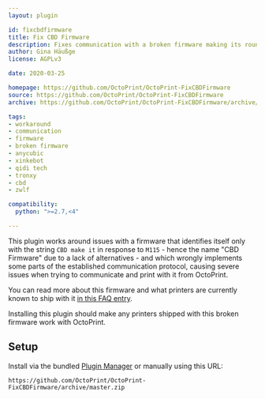 ```yaml
---
layout: plugin

id: fixcbdfirmware
title: Fix CBD Firmware
description: Fixes communication with a broken firmware making its rounds that identifies as "CBD make it"
author: Gina Häußge
license: AGPLv3

date: 2020-03-25

homepage: https://github.com/OctoPrint/OctoPrint-FixCBDFirmware
source: https://github.com/OctoPrint/OctoPrint-FixCBDFirmware
archive: https://github.com/OctoPrint/OctoPrint-FixCBDFirmware/archive/master.zip

tags:
- workaround
- communication
- firmware
- broken firmware
- anycubic
- xinkebot
- qidi tech
- tronxy
- cbd
- zwlf

compatibility:
  python: ">=2.7,<4"

---
```


This plugin works around issues with a firmware that identifies itself only with the string `CBD make it` in response
to `M115` - hence the name "CBD Firmware" due to a lack of alternatives - and which wrongly implements some parts of
the established communication protocol, causing severe issues when trying to communicate and print with it from
OctoPrint.

You can read more about this firmware and what printers are currently known to ship with it
[in this FAQ entry](https://faq.octoprint.org/warning-firmware-broken-cbd).

Installing this plugin should make any printers shipped with this broken firmware work with OctoPrint.

## Setup

Install via the bundled [Plugin Manager](https://github.com/foosel/OctoPrint/wiki/Plugin:-Plugin-Manager)
or manually using this URL:

    https://github.com/OctoPrint/OctoPrint-FixCBDFirmware/archive/master.zip
